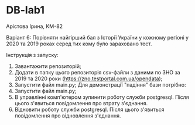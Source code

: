# DB-lab1
Арістова Ірина, КМ-82 

Варіант 6: Порівняти найгірший бал з Історії України у кожному регіоні у 2020 та 2019 роках
серед тих кому було зараховано тест.

Інструкція з запуску:
1. Завантажити репозиторій;
2. Додати в папку цього репозиторія csv-файли з даними по ЗНО за 2019 та 2020 роки (https://zno.testportal.com.ua/opendata);
3. Запустити файл main.py;
Для демонстрації "падіння" бази потрібно:
1. Запустити файл main.py;
2. В управлінні комп'ютером зупинити роботу служби postgresql. Після цього з'явиться повідомлення про втрату з'єднання.
3. Відновити роботу служби postgresql. Після цього з'явиться повідомлення про відновлення з'єднання.
